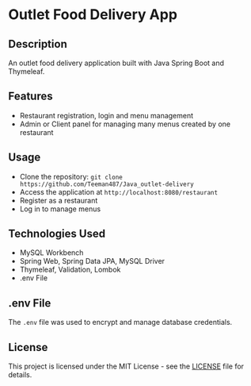 # Outlet Food Delivery App

## Description
An outlet food delivery application built with Java Spring Boot and Thymeleaf.

## Features
- Restaurant registration, login and menu management
- Admin or Client panel for managing many menus created by one restaurant

## Usage
- Clone the repository: `git clone https://github.com/Teeman487/Java_outlet-delivery`
- Access the application at `http://localhost:8080/restaurant`
- Register as a restaurant
- Log in to manage menus

## Technologies Used
- MySQL Workbench
- Spring Web, Spring Data JPA, MySQL Driver
- Thymeleaf, Validation, Lombok
- .env File

## .env File
The `.env` file was used to encrypt and  manage database credentials.


## License
This project is licensed under the MIT License - see the [LICENSE](LICENSE) file for details.